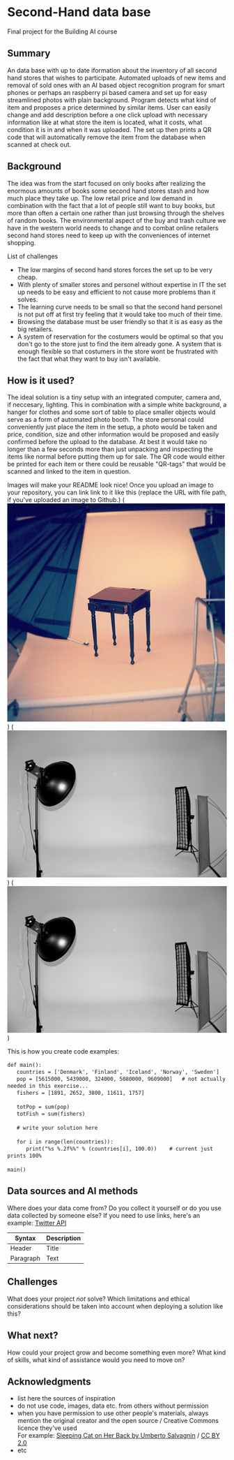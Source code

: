 <!-- This is the markdown template for the final project of the Building AI course, 
created by Reaktor Innovations and University of Helsinki. 
Copy the template, paste it to your GitHub README and edit! -->

# Second-Hand data base

Final project for the Building AI course

## Summary

An data base with up to date iformation about the inventory of all second hand stores that wishes to participate. Automated uploads of new items and removal of sold ones 
with an AI based object recognition program for smart phones or perhaps an raspberry pi based camera and set up for easy streamlined photos with plain background. Program detects what kind of item and proposes a price determined by similar items. User can easily change and add description before a one click upload with necessary information like at what store the item is located, what it costs, what condition it is in and when it was uploaded. The set up then prints a QR code that will automatically remove the item from the database when scanned at check out.


## Background

The idea was from the start focused on only books after realizing the enormous amounts of books some second hand stores stash and how much place they take up. The low retail price and low demand in combination with the fact that a lot of people still want to buy books, but more than often a certain one rather than just browsing through the shelves of random books. The environmental aspect of the buy and trash culture we have in the western world needs to change and to combat online retailers second hand stores need to keep up with the conveniences of internet shopping.

List of challenges
* The low margins of second hand stores forces the set up to be very cheap.
* With plenty of smaller stores and personel without expertise in IT the set up needs to be easy and efficient to not cause more problems than it solves.
* The learning curve needs to be small so that the second hand personel is not put off at first try feeling that it would take too much of their time.
* Browsing the database must be user friendly so that it is as easy as the big retailers.
* A system of reservation for the costumers would be optimal so that you don't go to the store just to find the item already gone. A system that is enough flexible so that costumers in the store wont be frustrated with the fact that what they want to buy isn't available.


## How is it used?

The ideal solution is a tiny setup with an integrated computer, camera and, if neccesary, lighting. This in combination with a simple white background, a hanger for clothes and some sort of table to place smaller objects would serve as a form of automated photo booth. The store personal could conveniently just place the item in the setup, a photo would be taken and price, condition, size and other information would be proposed and easily confirmed before the upload to the database. At best it would take no longer than a few seconds more than just unpacking and inspecting the items like normal before putting them up for sale. The QR code would either be printed for each item or there could be reusable "QR-tags" that would be scanned and linked to the item in question.

Images will make your README look nice!
Once you upload an image to your repository, you can link link to it like this (replace the URL with file path, if you've uploaded an image to Github.)
(![Second hand photo setup](Second_hand_photo_setup.jpg))
(![Second_hand_photo_studio_bw](Second_hand_photo_studio_bw.jpg))
(![Second_hand_photo_studio_bw](Second_hand_photo_studio_bw.jpg))


This is how you create code examples:
```
def main():
   countries = ['Denmark', 'Finland', 'Iceland', 'Norway', 'Sweden']
   pop = [5615000, 5439000, 324000, 5080000, 9609000]   # not actually needed in this exercise...
   fishers = [1891, 2652, 3800, 11611, 1757]

   totPop = sum(pop)
   totFish = sum(fishers)

   # write your solution here

   for i in range(len(countries)):
      print("%s %.2f%%" % (countries[i], 100.0))    # current just prints 100%

main()
```


## Data sources and AI methods
Where does your data come from? Do you collect it yourself or do you use data collected by someone else?
If you need to use links, here's an example:
[Twitter API](https://developer.twitter.com/en/docs)

| Syntax      | Description |
| ----------- | ----------- |
| Header      | Title       |
| Paragraph   | Text        |

## Challenges

What does your project _not_ solve? Which limitations and ethical considerations should be taken into account when deploying a solution like this?

## What next?

How could your project grow and become something even more? What kind of skills, what kind of assistance would you  need to move on? 


## Acknowledgments

* list here the sources of inspiration 
* do not use code, images, data etc. from others without permission
* when you have permission to use other people's materials, always mention the original creator and the open source / Creative Commons licence they've used
  <br>For example: [Sleeping Cat on Her Back by Umberto Salvagnin](https://commons.wikimedia.org/wiki/File:Sleeping_cat_on_her_back.jpg#filelinks) / [CC BY 2.0](https://creativecommons.org/licenses/by/2.0)
* etc
